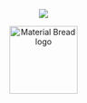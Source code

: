 <p align="center">
  <img src="https://spotify-github-profile.kittinanx.com/api/view?uid=31juwpv3sapxzgmufghrara3klv4&cover_image=true&theme=novatorem&show_offline=true&background_color=8e61c9&interchange=false&bar_color=D9634D&bar_color_cover=false" />
</p>

<p align="center">
    <img width="120" src="https://komarev.com/ghpvc/?username=whampow&color=e391a8&style=for-the-badge" alt="Material Bread logo">
</p>
